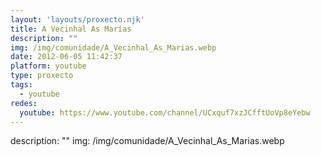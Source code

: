 ```yaml
---
layout: 'layouts/proxecto.njk'
title: A Vecinhal As Marías
description: ""
img: /img/comunidade/A_Vecinhal_As_Marias.webp
date: 2012-06-05 11:42:37
platform: youtube
type: proxecto
tags:
  - youtube
redes:
  youtube: https://www.youtube.com/channel/UCxquf7xzJCfftUoVp8eYebw
---
```

description: ""
img: /img/comunidade/A_Vecinhal_As_Marias.webp

